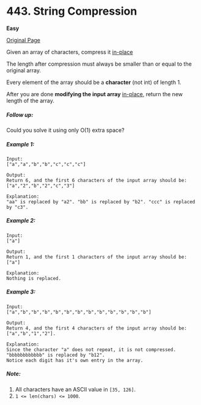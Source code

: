 # 443. String Compression

**Easy**

[Original Page](https://leetcode.com/problems/string-compression/)

Given an array of characters, compress it [in-place](https://en.wikipedia.org/wiki/In-place_algorithm.)

The length after compression must always be smaller than or equal to the original array.

Every element of the array should be a __character__ (not int) of length 1.

After you are done __modifying the input array__ [in-place](https://en.wikipedia.org/wiki/In-place_algorithm.), return the new length of the array.

##### Follow up:
Could you solve it using only O(1) extra space?

##### Example 1:
```
Input:
["a","a","b","b","c","c","c"]

Output:
Return 6, and the first 6 characters of the input array should be: ["a","2","b","2","c","3"]

Explanation:
"aa" is replaced by "a2". "bb" is replaced by "b2". "ccc" is replaced by "c3".
```

##### Example 2:
```
Input:
["a"]

Output:
Return 1, and the first 1 characters of the input array should be: ["a"]

Explanation:
Nothing is replaced.
```

##### Example 3:
```
Input:
["a","b","b","b","b","b","b","b","b","b","b","b","b"]

Output:
Return 4, and the first 4 characters of the input array should be: ["a","b","1","2"].

Explanation:
Since the character "a" does not repeat, it is not compressed. "bbbbbbbbbbbb" is replaced by "b12".
Notice each digit has it's own entry in the array.
```

##### Note:
1. All characters have an ASCII value in `[35, 126]`.
2. `1 <= len(chars) <= 1000`.
